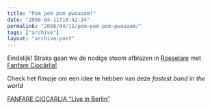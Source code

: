 ```yaml
---
title: "Pom pom pom pwoaaam!"
date: "2008-04-11T18:42:34"
permalink: "2008/04/11/pom-pom-pom-pwoaaam/"
tags: ["archive"]
layout: "archive-post"
---
```

Eindelijk! Straks gaan we de nodige stoom afblazen in [Roeselare](http://www.despil.be/index.php/templates/podium/626 "http://www.despil.be/index.php/templates/podium/626") met [Fanfare Ciocărlia!](http://www.asphalt-tango.de/fanfare/artist.html "http://www.asphalt-tango.de/fanfare/artist.html")

Check het filmpje om een idee te hebben van deze _fastest band in the world_

[FANFARE CIOCARLIA “Live in Berlin”](http://www.youtube.com/watch?v=t4q78lohY9g)
